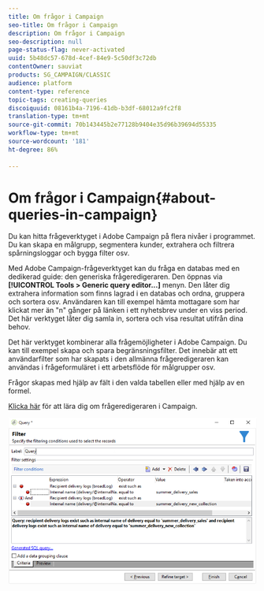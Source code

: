 ```yaml
---
title: Om frågor i Campaign
seo-title: Om frågor i Campaign
description: Om frågor i Campaign
seo-description: null
page-status-flag: never-activated
uuid: 5b48dc57-678d-4cef-84e9-5c50df3c72db
contentOwner: sauviat
products: SG_CAMPAIGN/CLASSIC
audience: platform
content-type: reference
topic-tags: creating-queries
discoiquuid: 08161b4a-7196-41db-b3df-68012a9fc2f8
translation-type: tm+mt
source-git-commit: 70b143445b2e77128b9404e35d96b39694d55335
workflow-type: tm+mt
source-wordcount: '181'
ht-degree: 86%

---
```



# Om frågor i Campaign{#about-queries-in-campaign}

Du kan hitta frågeverktyget i Adobe Campaign på flera nivåer i programmet. Du kan skapa en målgrupp, segmentera kunder, extrahera och filtrera spårningsloggar och bygga filter osv.

Med Adobe Campaign-frågeverktyget kan du fråga en databas med en dedikerad guide: den generiska frågeredigeraren. Den öppnas via **[!UICONTROL Tools > Generic query editor...]** menyn. Den låter dig extrahera information som finns lagrad i en databas och ordna, gruppera och sortera osv. Användaren kan till exempel hämta mottagare som har klickat mer än &quot;n&quot; gånger på länken i ett nyhetsbrev under en viss period. Det här verktyget låter dig samla in, sortera och visa resultat utifrån dina behov.

Det här verktyget kombinerar alla frågemöjligheter i Adobe Campaign. Du kan till exempel skapa och spara begränsningsfilter. Det innebär att ett användarfilter som har skapats i den allmänna frågeredigeraren kan användas i frågeformuläret i ett arbetsflöde för målgrupper osv.

Frågor skapas med hjälp av fält i den valda tabellen eller med hjälp av en formel.

[Klicka här](../../workflow/using/query.md) för att lära dig om frågeredigeraren i Campaign.

![](assets/query_recipients_4.png)
